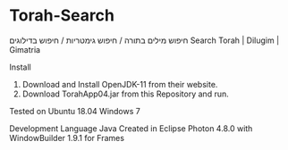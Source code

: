 # Torah-Search
חיפוש מילים בתורה / חיפוש גימטריות / חיפוש בדילוגים
Search Torah | Dilugim | Gimatria

Install
1) Download and Install OpenJDK-11 from their website.
2) Download TorahApp04.jar from this Repository and run.

Tested on
Ubuntu 18.04
Windows 7

Development
Language Java
Created in Eclipse Photon 4.8.0 with WindowBuilder 1.9.1 for Frames
